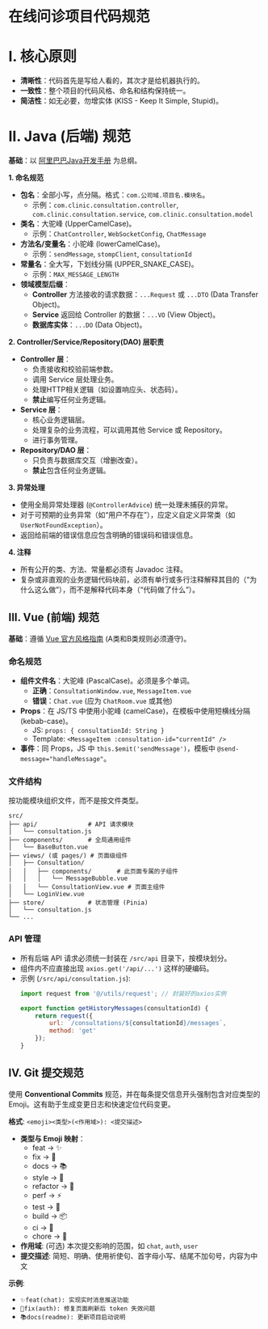 # 在线问诊项目代码规范

# I. 核心原则

*   **清晰性**：代码首先是写给人看的，其次才是给机器执行的。
*   **一致性**：整个项目的代码风格、命名和结构保持统一。
*   **简洁性**：如无必要，勿增实体 (KISS - Keep It Simple, Stupid)。

# II. Java (后端) 规范

**基础**：以 [阿里巴巴Java开发手册](https://github.com/alibaba/p3c) 为总纲。

**1. 命名规范**
*   **包名**：全部小写，点分隔。格式：`com.公司域.项目名.模块名`。
    *   示例：`com.clinic.consultation.controller`, `com.clinic.consultation.service`, `com.clinic.consultation.model`
*   **类名**：大驼峰 (UpperCamelCase)。
    *   示例：`ChatController`, `WebSocketConfig`, `ChatMessage`
*   **方法名/变量名**：小驼峰 (lowerCamelCase)。
    *   示例：`sendMessage`, `stompClient`, `consultationId`
*   **常量名**：全大写，下划线分隔 (UPPER_SNAKE_CASE)。
    *   示例：`MAX_MESSAGE_LENGTH`
*   **领域模型后缀**：
    *   **Controller** 方法接收的请求数据：`...Request` 或 `...DTO` (Data Transfer Object)。
    *   **Service** 返回给 Controller 的数据：`...VO` (View Object)。
    *   **数据库实体**：`...DO` (Data Object)。

**2. Controller/Service/Repository(DAO) 层职责**
*   **Controller 层**：
    *   负责接收和校验前端参数。
    *   调用 Service 层处理业务。
    *   处理HTTP相关逻辑（如设置响应头、状态码）。
    *   **禁止**编写任何业务逻辑。
*   **Service 层**：
    *   核心业务逻辑层。
    *   处理复杂的业务流程，可以调用其他 Service 或 Repository。
    *   进行事务管理。
*   **Repository/DAO 层**：
    *   只负责与数据库交互（增删改查）。
    *   **禁止**包含任何业务逻辑。

**3. 异常处理**
*   使用全局异常处理器 (`@ControllerAdvice`) 统一处理未捕获的异常。
*   对于可预期的业务异常（如“用户不存在”），应定义自定义异常类（如 `UserNotFoundException`）。
*   返回给前端的错误信息应包含明确的错误码和错误信息。

**4. 注释**
*   所有公开的类、方法、常量都必须有 Javadoc 注释。
*   复杂或非直观的业务逻辑代码块前，必须有单行或多行注释解释其目的（“为什么这么做”），而不是解释代码本身（“代码做了什么”）。

## III. Vue (前端) 规范

**基础**：遵循 [Vue 官方风格指南](https://vuejs.org/style-guide/) (A类和B类规则必须遵守)。

### 命名规范
*   **组件文件名**：大驼峰 (PascalCase)。必须是多个单词。
    *   **正确**：`ConsultationWindow.vue`, `MessageItem.vue`
    *   **错误**：`Chat.vue` (应为 `ChatRoom.vue` 或其他)
*   **Props**：在 JS/TS 中使用小驼峰 (camelCase)，在模板中使用短横线分隔 (kebab-case)。
    *   JS: `props: { consultationId: String }`
    *   Template: `<MessageItem :consultation-id="currentId" />`
*   **事件**：同 Props，JS 中 `this.$emit('sendMessage')`，模板中 `@send-message="handleMessage"`。

### 文件结构

按功能模块组织文件，而不是按文件类型。
```
src/
├── api/              # API 请求模块
│   └── consultation.js
├── components/       # 全局通用组件
│   └── BaseButton.vue
├── views/ (或 pages/) # 页面级组件
│   ├── Consultation/
│   │   ├── components/       # 此页面专属的子组件
│   │   │   └── MessageBubble.vue
│   │   └── ConsultationView.vue # 页面主组件
│   └── LoginView.vue
├── store/            # 状态管理 (Pinia)
│   └── consultation.js
└── ...
```

### API 管理
*   所有后端 API 请求必须统一封装在 `/src/api` 目录下，按模块划分。
*   组件内不应直接出现 `axios.get('/api/...')` 这样的硬编码。
*   示例 (`/src/api/consultation.js`):
    ```javascript
    import request from '@/utils/request'; // 封装好的axios实例

    export function getHistoryMessages(consultationId) {
        return request({
            url: `/consultations/${consultationId}/messages`,
            method: 'get'
        });
    }
    ```

## IV. Git 提交规范

使用 **Conventional Commits** 规范，并在每条提交信息开头强制包含对应类型的 Emoji。这有助于生成变更日志和快速定位代码变更。

**格式**: `<emoji><类型>(<作用域>): <提交描述>`

*   **类型与 Emoji 映射**：
    *   feat → ✨
    *   fix → 🐛
    *   docs → 📚
    *   style → 🎨
    *   refactor → 🔨
    *   perf → ⚡
    *   test → 🚨
    *   build → 📦
    *   ci → 👷
    *   chore → 🔧
* **作用域**: (可选) 本次提交影响的范围，如 `chat`, `auth`, `user`
* **提交描述**: 简短、明确、使用祈使句、首字母小写、结尾不加句号，内容为中文

**示例**:
*   `✨feat(chat): 实现实时消息推送功能`
*   `🐛fix(auth): 修复页面刷新后 token 失效问题`
*   `📚docs(readme): 更新项目启动说明`

